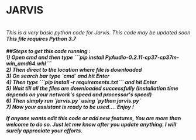 # JARVIS<br/>
<br/>
<i>This is a very basic python code for Jarvis. This code may be updated soon<i><br/>
<b>This file requires <i>Python 3.7<i><b><br/>
<br/>
##Steps to get this code running :<br/>
1) Open cmd and then type ```pip install PyAudio-0.2.11-cp37-cp37m-win_amd64.whl```<br/>
2) Then direct to the location where file is downloaded<br/>
3) On search bar type `cmd` and hit Enter<br/>
4) Then type ```pip install -r requirements.txt``` and hit Enter <br/>
5) Wait till all the files are downloaded successfully (Installation time depends on your network's speed and processor's speed)<br/>
6) Then simply run `jarvis.py` using `python jarvis.py`<br/>
7) Now your assistant is ready to be used.... Enjoy ! 

*If anyone wants edit this code or add new features, You are more than welcome to do so. Just let mw know after you update anything. I will surely appreciate your efforts.*
